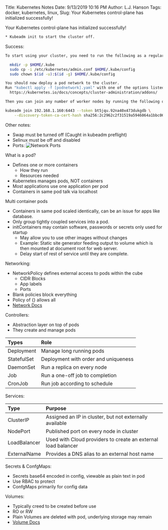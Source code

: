 Title: Kubernetes Notes
Date: 9/13/2019 10:16 PM
Author: L.J. Hanson
Tags: docker, kubernetes, linux,
Slug: Your Kubernetes control-plane has initialized successfully!

Your Kubernetes control-plane has initialized successfully!

```bash
* Kubeadm init to start the cluster off.
```

Success:

```bash
To start using your cluster, you need to run the following as a regular user:

  mkdir -p $HOME/.kube
  sudo cp -i /etc/kubernetes/admin.conf $HOME/.kube/config
  sudo chown $(id -u):$(id -g) $HOME/.kube/config

You should now deploy a pod network to the cluster.
Run "kubectl apply -f [podnetwork].yaml" with one of the options listed at:
  https://kubernetes.io/docs/concepts/cluster-administration/addons/

Then you can join any number of worker nodes by running the following on each as root:

kubeadm join 192.168.1.160:6443 --token bt5jqu.92na40x473dukgdb \
    --discovery-token-ca-cert-hash sha256:2c2962c2f31519a5946064a1bbc0671367d4dd9630715ecfb2c71dfd1d4eed28

```

Other notes:

* Swap must be turned off (Caught in kubeadm preflight)
* Selinux must be off and disabled
* Ports:
![Network Ports](https://i.stack.imgur.com/GY4ae.png)

What is a pod?

* Defines one or more containers
  * How they run
  * Resources needed
* Kubernetes manages pods, NOT containers
* Most applications use one application per pod
* Containers in same pod talk via localhost

Multi container pods

* Containers in same pod scaled identically, can be an issue for apps like database.
* Only group tightly coupled services into a pod.
* initContainers may contain software, passwords or secrets only used for startup
  * May allow you to use other images without changes
  * Example: Static site generator feeding output to volume which is then mounted at document root for web server.
  * Delay start of rest of service until they are complete.

Networking:

* NetworkPolicy defines external access to pods within the cube
  * CIDR Blocks
  * App labels
  * Ports
* Blank policies block everything
* Policy of {} allows all
* [Network Docs](https://kubernetes.io/docs/concepts/services-networking/network-policies/)

Controllers:

* Abstraction layer on top of pods
* They create and manage pods

|Types|Role|
|:---|:---|
|Deployment|Manage long running pods|
|StatefulSet| Deployment with order and uniqueness|
|DaemonSet|Run a replica on every node|
|Job|Run a one-off job to completion|
|CronJob|Run job according to schedule|

Services:

| Type | Purpose |
|:---|:---|
|ClusterIP | Assigned an IP in cluster, but not externally available |
| NodePort | Published port on every node in cluster |
| LoadBalancer | Used with Cloud providers to create an external load balancer|
| ExternalName | Provides a DNS alias to an external host name |

Secrets & ConfgMaps:

* Secrets base64 encoded in config, viewable as plain text in pod
* Use RBAC to protect
* ConfgMaps primarily for config data

Volumes:

* Typically creed to be created before use
* RO or RW
* Plain Volumes are deleted with pod, underlying storage may remain
* [Volume Docs](https://kubernetes.io/docs/concepts/storage/volumes/)
